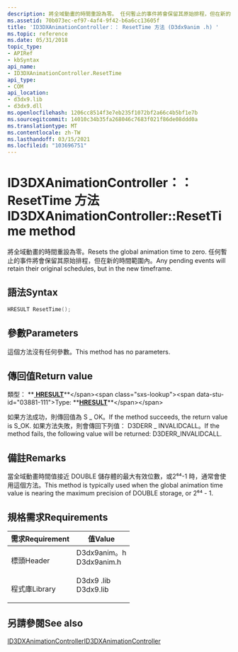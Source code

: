 ```yaml
---
description: 將全域動畫的時間重設為零。 任何暫止的事件將會保留其原始排程，但在新的時間範圍內。
ms.assetid: 70b073ec-ef97-4af4-9f42-b6a6cc13605f
title: 'ID3DXAnimationController：： ResetTime 方法 (D3dx9anim .h) '
ms.topic: reference
ms.date: 05/31/2018
topic_type:
- APIRef
- kbSyntax
api_name:
- ID3DXAnimationController.ResetTime
api_type:
- COM
api_location:
- d3dx9.lib
- d3dx9.dll
ms.openlocfilehash: 1206cc8514f3e7eb235f1072bf2a66c4b5bf1e7b
ms.sourcegitcommit: 14010c34b35fa268046c7683f021f86de08ddd0a
ms.translationtype: MT
ms.contentlocale: zh-TW
ms.lasthandoff: 03/15/2021
ms.locfileid: "103696751"
---
```

# <a name="id3dxanimationcontrollerresettime-method"></a><span data-ttu-id="03881-104">ID3DXAnimationController：： ResetTime 方法</span><span class="sxs-lookup"><span data-stu-id="03881-104">ID3DXAnimationController::ResetTime method</span></span>

<span data-ttu-id="03881-105">將全域動畫的時間重設為零。</span><span class="sxs-lookup"><span data-stu-id="03881-105">Resets the global animation time to zero.</span></span> <span data-ttu-id="03881-106">任何暫止的事件將會保留其原始排程，但在新的時間範圍內。</span><span class="sxs-lookup"><span data-stu-id="03881-106">Any pending events will retain their original schedules, but in the new timeframe.</span></span>

## <a name="syntax"></a><span data-ttu-id="03881-107">語法</span><span class="sxs-lookup"><span data-stu-id="03881-107">Syntax</span></span>


```C++
HRESULT ResetTime();
```



## <a name="parameters"></a><span data-ttu-id="03881-108">參數</span><span class="sxs-lookup"><span data-stu-id="03881-108">Parameters</span></span>

<span data-ttu-id="03881-109">這個方法沒有任何參數。</span><span class="sxs-lookup"><span data-stu-id="03881-109">This method has no parameters.</span></span>

## <a name="return-value"></a><span data-ttu-id="03881-110">傳回值</span><span class="sxs-lookup"><span data-stu-id="03881-110">Return value</span></span>

<span data-ttu-id="03881-111">類型： **[ **HRESULT**](https://msdn.microsoft.com/library/Bb401631(v=MSDN.10).aspx)**</span><span class="sxs-lookup"><span data-stu-id="03881-111">Type: **[**HRESULT**](https://msdn.microsoft.com/library/Bb401631(v=MSDN.10).aspx)**</span></span>

<span data-ttu-id="03881-112">如果方法成功，則傳回值為 S \_ OK。</span><span class="sxs-lookup"><span data-stu-id="03881-112">If the method succeeds, the return value is S\_OK.</span></span> <span data-ttu-id="03881-113">如果方法失敗，則會傳回下列值： D3DERR \_ INVALIDCALL。</span><span class="sxs-lookup"><span data-stu-id="03881-113">If the method fails, the following value will be returned: D3DERR\_INVALIDCALL.</span></span>

## <a name="remarks"></a><span data-ttu-id="03881-114">備註</span><span class="sxs-lookup"><span data-stu-id="03881-114">Remarks</span></span>

<span data-ttu-id="03881-115">當全域動畫時間值接近 DOUBLE 儲存體的最大有效位數，或2⁶⁴-1 時，通常會使用這個方法。</span><span class="sxs-lookup"><span data-stu-id="03881-115">This method is typically used when the global animation time value is nearing the maximum precision of DOUBLE storage, or 2⁶⁴ - 1.</span></span>

## <a name="requirements"></a><span data-ttu-id="03881-116">規格需求</span><span class="sxs-lookup"><span data-stu-id="03881-116">Requirements</span></span>



| <span data-ttu-id="03881-117">需求</span><span class="sxs-lookup"><span data-stu-id="03881-117">Requirement</span></span> | <span data-ttu-id="03881-118">值</span><span class="sxs-lookup"><span data-stu-id="03881-118">Value</span></span> |
|--------------------|----------------------------------------------------------------------------------------|
| <span data-ttu-id="03881-119">標頭</span><span class="sxs-lookup"><span data-stu-id="03881-119">Header</span></span><br/>  | <dl> <span data-ttu-id="03881-120"><dt>D3dx9anim。h</dt></span><span class="sxs-lookup"><span data-stu-id="03881-120"><dt>D3dx9anim.h</dt></span></span> </dl> |
| <span data-ttu-id="03881-121">程式庫</span><span class="sxs-lookup"><span data-stu-id="03881-121">Library</span></span><br/> | <dl> <span data-ttu-id="03881-122"><dt>D3dx9 .lib</dt></span><span class="sxs-lookup"><span data-stu-id="03881-122"><dt>D3dx9.lib</dt></span></span> </dl>   |



## <a name="see-also"></a><span data-ttu-id="03881-123">另請參閱</span><span class="sxs-lookup"><span data-stu-id="03881-123">See also</span></span>

<dl> <dt>

[<span data-ttu-id="03881-124">ID3DXAnimationController</span><span class="sxs-lookup"><span data-stu-id="03881-124">ID3DXAnimationController</span></span>](id3dxanimationcontroller.md)
</dt> </dl>

 

 




